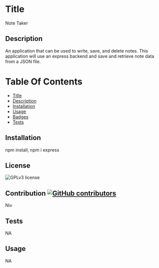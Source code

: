 
# Title
Note Taker

## Description
An application that can be used to write, save, and delete notes. This application will use an express backend and save and retrieve note data from a JSON file.

# Table Of Contents
* [Title](Readme.md#title)
* [Description](Readme.md#description)
* [Installation](Readme.md#installation)
* [Usage](Readme.md#contributing)
* [Badges](Readme.md#license)
* [Tests](Readme.md#tests)


## Installation
npm install, npm i express

## License
![GPLv3 license](https://img.shields.io/badge/license-GPLv3-blue.svg)

## Contribution [![GitHub contributors](https://img.shields.io/github/contributors/cdnjs/cdnjs.svg?style=flat)](https://github.com/nivolving/)
Niv

## Tests
NA

## Usage
NA
